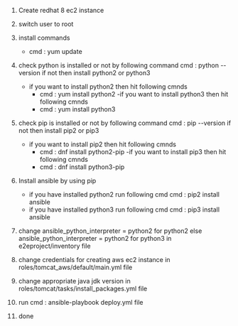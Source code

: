 1. Create redhat 8 ec2 instance

2. switch user to  root

3. install commands
   - cmd : yum update

4. check python is installed or not by following command
      cmd : python --version
      if not then install python2 or python3
      - if you want to install python2 then hit following cmnds
         - cmd : yum install python2
      -if you want to install python3 then hit following cmnds
         - cmd : yum install python3

5. check pip is installed or not by following command
      cmd : pip --version
      if not then install pip2 or pip3
      - if you want to install pip2 then hit following cmnds
         - cmd : dnf install python2-pip
      -if you want to install pip3 then hit following cmnds
         - cmd : dnf install python3-pip

6. Install ansible by using pip
      - if you have installed python2 run following cmd
         cmd : pip2 install ansible
      - if you have installed python3 run following cmd
         cmd : pip3 install ansible

7. change ansible_python_interpreter = python2 for python2
   else  ansible_python_interpreter = python2  for python3 in e2eproject/inventory file 

8. change credentials for creating aws ec2 instance in roles/tomcat_aws/default/main.yml file

9. change appropriate java jdk version in roles/tomcat/tasks/install_packages.yml file

10. run cmd : ansible-playbook deploy.yml file

11. done 
      

        
      
